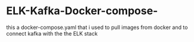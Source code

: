 # ELK-Kafka-Docker-compose-
this a docker-compose.yaml that i used to pull images from docker and to connect kafka with the the ELK stack
